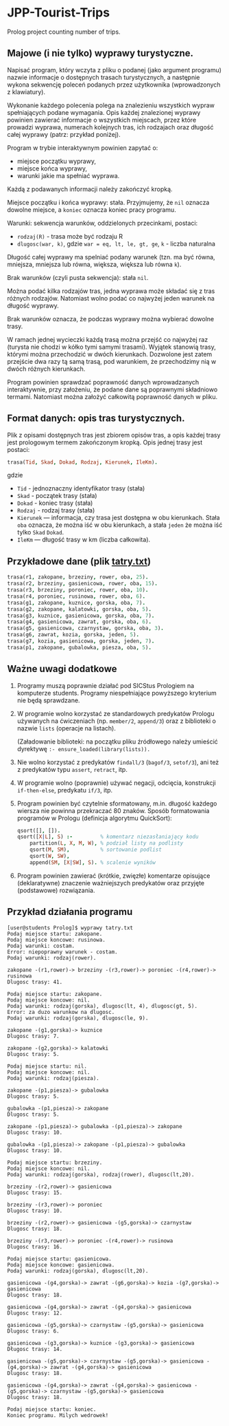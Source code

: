 # JPP-Tourist-Trips
Prolog project counting number of trips.

## Majowe (i nie tylko) wyprawy turystyczne.
Napisać program, który wczyta z pliku o podanej (jako argument programu) nazwie informacje o dostępnych trasach turystycznych, a następnie wykona sekwencję poleceń podanych przez użytkownika (wprowadzonych z klawiatury).

Wykonanie każdego polecenia polega na znalezieniu wszystkich wypraw spełniających podane wymagania. Opis każdej znalezionej wyprawy powinien zawierać informacje o wszystkich miejscach, przez które prowadzi wyprawa, numerach kolejnych tras, ich rodzajach oraz długość całej wyprawy (patrz: przykład poniżej).

Program w trybie interaktywnym powinien zapytać o:
- miejsce początku wyprawy,
- miejsce końca wyprawy,
- warunki jakie ma spełniać wyprawa.

Każdą z podawanych informacji należy zakończyć kropką.

Miejsce początku i końca wyprawy: stała. Przyjmujemy, że `nil` oznacza dowolne miejsce, a `koniec` oznacza koniec pracy programu.

Warunki: sekwencja warunków, oddzielonych przecinkami, postaci:
- `rodzaj(R)` - trasa może być rodzaju R
- `dlugosc(war, k)`, gdzie `war = eq, lt, le, gt, ge`, `k` - liczba naturalna

Długość całej wyprawy ma spelniać podany warunek (tzn. ma być równa, mniejsza, mniejsza lub równa, większa, większa lub równa `k`).

Brak warunków (czyli pusta sekwencja): stała `nil`.

Można podać kilka rodzajów tras, jedna wyprawa może składać się z tras różnych rodzajów. Natomiast wolno podać co najwyżej jeden warunek na długość wyprawy.

Brak warunków oznacza, że podczas wyprawy można wybierać dowolne trasy.

W ramach jednej wycieczki każdą trasą można przejść co najwyżej raz (turysta nie chodzi w kółko tymi samymi trasami). Wyjątek stanowią trasy, którymi można przechodzić w dwóch kierunkach. Dozwolone jest zatem przejście dwa razy tą samą trasą, pod warunkiem, że przechodzimy nią w dwóch różnych kierunkach.

Program powinien sprawdzać poprawność danych wprowadzanych interaktywnie, przy założeniu, że podane dane są poprawnymi składniowo termami. Natomiast można założyć całkowitą poprawność danych w pliku.

## Format danych: opis tras turystycznych.
Plik z opisami dostępnych tras jest zbiorem opisów tras, a opis każdej trasy jest prologowym termem zakończonym kropką. Opis jednej trasy jest postaci:
```prolog
trasa(Tid, Skad, Dokad, Rodzaj, Kierunek, IleKm).
```
gdzie
- `Tid` - jednoznaczny identyfikator trasy (stała)
- `Skad` - początek trasy (stała)
- `Dokad` - koniec trasy (stała)
- `Rodzaj` - rodzaj trasy (stała)
- `Kierunek` — informacja, czy trasa jest dostępna w obu kierunkach. Stała `oba` oznacza, że można iść w obu kierunkach, a stała `jeden` że można iść tylko `Skad` `Dokad`.
- `IleKm` — długość trasy w km (liczba całkowita).

## Przykładowe dane (plik [tatry.txt](tatry.txt))
```prolog
trasa(r1, zakopane, brzeziny, rower, oba, 25).
trasa(r2, brzeziny, gasienicowa, rower, oba, 15).
trasa(r3, brzeziny, poroniec, rower, oba, 10).
trasa(r4, poroniec, rusinowa, rower, oba, 6).
trasa(g1, zakopane, kuznice, gorska, oba, 7).
trasa(g2, zakopane, kalatowki, gorska, oba, 5).
trasa(g3, kuznice, gasienicowa, gorska, oba, 7).
trasa(g4, gasienicowa, zawrat, gorska, oba, 6).
trasa(g5, gasienicowa, czarnystaw, gorska, oba, 3).
trasa(g6, zawrat, kozia, gorska, jeden, 5).
trasa(g7, kozia, gasienicowa, gorska, jeden, 7).
trasa(p1, zakopane, gubalowka, piesza, oba, 5).
```

## Ważne uwagi dodatkowe
1. Programy muszą poprawnie działać pod SICStus Prologiem na komputerze students. Programy niespełniające powyższego kryterium nie będą sprawdzane.

2. W programie wolno korzystać ze standardowych predykatów Prologu używanych na ćwiczeniach (np. `member/2`, `append/3`) oraz z biblioteki o nazwie `lists` (operacje na listach).

    (Załadowanie biblioteki: na początku pliku źródłowego należy umieścić dyrektywę `:- ensure_loaded(library(lists)).`
3. Nie wolno korzystać z predykatów `findall/3` (`bagof/3`, `setof/3`), ani też z predykatów typu `assert`, `retract`, itp.
4. W programie wolno (poprawnie) używać negacji, odcięcia, konstrukcji `if-then-else`, predykatu `if/3`, itp.
5. Program powinien być czytelnie sformatowany, m.in. długość każdego wiersza nie powinna przekraczać 80 znaków. Sposób formatowania programów w Prologu (definicja algorytmu QuickSort):
    ```prolog
    qsort([], []).
    qsort([X|L], S) :-         % komentarz niezasłaniający kodu
        partition(L, X, M, W), % podział listy na podlisty
        qsort(M, SM),          % sortowanie podlist
        qsort(W, SW),
        append(SM, [X|SW], S). % scalenie wyników
    ```
6. Program powinien zawierać (krótkie, zwięzłe) komentarze opisujące (deklaratywne) znaczenie ważniejszych predykatów oraz przyjęte (podstawowe) rozwiązania.

## Przykład działania programu
```
[user@students Prolog]$ wyprawy tatry.txt
Podaj miejsce startu: zakopane.
Podaj miejsce koncowe: rusinowa.
Podaj warunki: costam.
Error: niepoprawny warunek - costam.
Podaj warunki: rodzaj(rower).

zakopane -(r1,rower)-> brzeziny -(r3,rower)-> poroniec -(r4,rower)-> rusinowa
Dlugosc trasy: 41.

Podaj miejsce startu: zakopane.
Podaj miejsce koncowe: nil.
Podaj warunki: rodzaj(gorska), dlugosc(lt, 4), dlugosc(gt, 5).
Error: za duzo warunkow na dlugosc.
Podaj warunki: rodzaj(gorska), dlugosc(le, 9).

zakopane -(g1,gorska)-> kuznice
Dlugosc trasy: 7.

zakopane -(g2,gorska)-> kalatowki
Dlugosc trasy: 5.

Podaj miejsce startu: nil.
Podaj miejsce koncowe: nil.
Podaj warunki: rodzaj(piesza).

zakopane -(p1,piesza)-> gubalowka
Dlugosc trasy: 5.

gubalowka -(p1,piesza)-> zakopane
Dlugosc trasy: 5.

zakopane -(p1,piesza)-> gubalowka -(p1,piesza)-> zakopane
Dlugosc trasy: 10.

gubalowka -(p1,piesza)-> zakopane -(p1,piesza)-> gubalowka
Dlugosc trasy: 10.

Podaj miejsce startu: brzeziny.
Podaj miejsce koncowe: nil.
Podaj warunki: rodzaj(gorska), rodzaj(rower), dlugosc(lt,20).

brzeziny -(r2,rower)-> gasienicowa
Dlugosc trasy: 15.

brzeziny -(r3,rower)-> poroniec
Dlugosc trasy: 10.

brzeziny -(r2,rower)-> gasienicowa -(g5,gorska)-> czarnystaw
Dlugosc trasy: 18.

brzeziny -(r3,rower)-> poroniec -(r4,rower)-> rusinowa
Dlugosc trasy: 16.

Podaj miejsce startu: gasienicowa.
Podaj miejsce koncowe: gasienicowa.
Podaj warunki: rodzaj(gorska), dlugosc(lt,20).

gasienicowa -(g4,gorska)-> zawrat -(g6,gorska)-> kozia -(g7,gorska)-> gasienicowa
Dlugosc trasy: 18.

gasienicowa -(g4,gorska)-> zawrat -(g4,gorska)-> gasienicowa
Dlugosc trasy: 12.

gasienicowa -(g5,gorska)-> czarnystaw -(g5,gorska)-> gasienicowa
Dlugosc trasy: 6.

gasienicowa -(g3,gorska)-> kuznice -(g3,gorska)-> gasienicowa
Długosc trasy: 14.

gasienicowa -(g5,gorska)-> czarnystaw -(g5,gorska)-> gasienicowa -(g4,gorska)-> zawrat -(g4,gorska)-> gasienicowa
Dlugosc trasy: 18.

gasienicowa -(g4,gorska)-> zawrat -(g4,gorska)-> gasienicowa -(g5,gorska)-> czarnystaw -(g5,gorska)-> gasienicowa
Dlugosc trasy: 18.

Podaj miejsce startu: koniec.
Koniec programu. Milych wedrowek!
```
